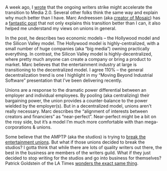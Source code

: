 A week ago, I [wrote](http://devhawk.net/2007/11/26/Fans4Writers.aspx)
that the ongoing writers strike might accelerate the transition to Media
2.0. Several other folks think the same way and explain why much better
than I have. Marc Andreessen (aka [creator of
Mosaic](http://en.wikipedia.org/wiki/Marc_Andreessen)) has a [fantastic
post](http://blog.pmarca.com/2007/11/rebuilding-holl.html) that not only
explains this transition better than I can, it also helped me understand
my views on unions in general.

In the post, he describes two economic models – the Hollywood model and
the Silicon Valley model. The Hollywood model is highly-centralized,
with a small number of huge companies (aka “big media”) owning
practically everything. In contrast, the Silicon Valley model is
highly-decentralized, where pretty much anyone can create a company or
bring a product to market. Marc believes that the entertainment industry
at large is transitioning to the decentralized model. I agree 110% – the
general decentralization trend is one I highlight in my “Moving Beyond
Industrial Software” presentation that I’ve been delivering recently.

Unions are a response to the dramatic power differential between an
employer and individual employees. By pooling (aka centralizing) their
bargaining power, the union provides a counter-balance to the power
wielded by the employer(s). But in a decentralized model, unions aren’t
really necessary. Marc describes the “alignment of interests between
creators and financiers” as “near-perfect”. Near-perfect might be a bit
on the rosy side, but it’s a model I’m much more comfortable with than
mega-corporations & unions.

Some believe that the AMPTP (aka the studios) is trying to [break the
entertainment
unions](http://unitedhollywood.blogspot.com/2007/12/amptp-union-busting-is-our-middle-name.html).
But what if those unions decided to break the studios? I gotta think
that while there are lots of quality writers out there, the best in the
business are members of the writers guild. What if they just decided to
stop writing for the studios and go into business for themselves?
Patrick Goldstein of the LA Times [wonders the exact same
thing](http://www.latimes.com/entertainment/news/movies/la-et-gold20nov20,0,372891.story?coll=la-home-entertainment).
